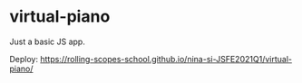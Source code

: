 # virtual-piano
Just a basic JS app.

Deploy: https://rolling-scopes-school.github.io/nina-si-JSFE2021Q1/virtual-piano/
